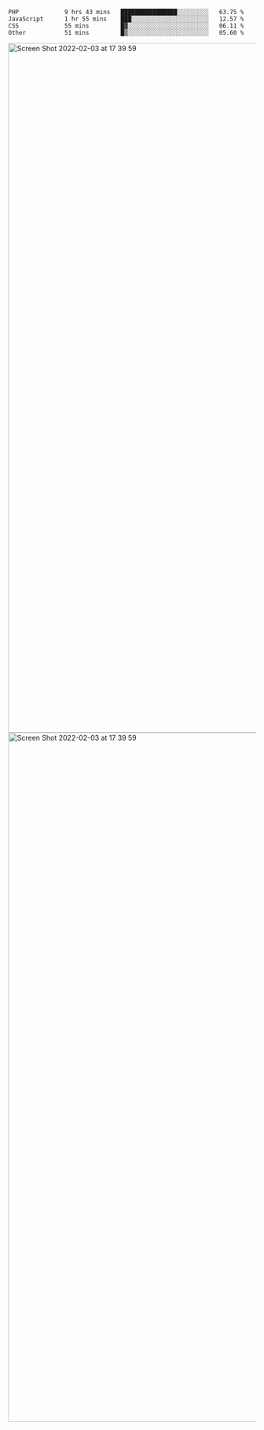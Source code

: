 <!--START_SECTION:waka-->

```text
PHP             9 hrs 43 mins   ████████████████░░░░░░░░░   63.75 %
JavaScript      1 hr 55 mins    ███░░░░░░░░░░░░░░░░░░░░░░   12.57 %
CSS             55 mins         █▓░░░░░░░░░░░░░░░░░░░░░░░   06.11 %
Other           51 mins         █▒░░░░░░░░░░░░░░░░░░░░░░░   05.60 %
```

<!--END_SECTION:waka-->

<img width="1400" alt="Screen Shot 2022-02-03 at 17 39 59" src="https://user-images.githubusercontent.com/45716542/152387304-f2b60485-53a6-4f4b-a818-5cefb1b0c0ae.png">
<img width="1400" alt="Screen Shot 2022-02-03 at 17 39 59" src="https://user-images.githubusercontent.com/45716542/152387273-ea5cdf21-2a45-44da-8bef-00c1763b1d42.png">
